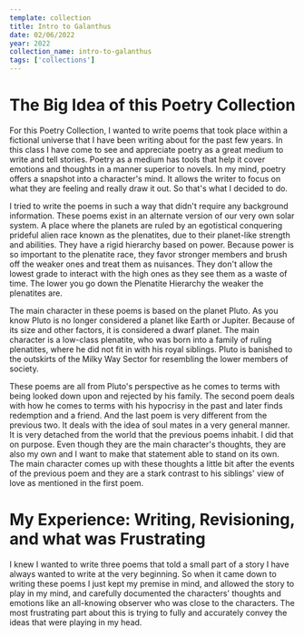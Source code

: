 ```yaml
---
template: collection
title: Intro to Galanthus
date: 02/06/2022
year: 2022
collection_name: intro-to-galanthus
tags: ['collections']
---
```


# The Big Idea of this Poetry Collection
For this Poetry Collection, I wanted to write poems that took place within a fictional universe that I have been writing about for the past few years. In this class I have come to see and appreciate poetry as a great medium to write and tell stories. Poetry as a medium has tools that help it cover emotions and thoughts in a manner superior to novels. In my mind, poetry offers a snapshot into a character's mind. It allows the writer to focus on what they are feeling and really draw it out. So that's what I decided to do.

I tried to write the poems in such a way that didn't require any background information. These poems exist in an alternate version of our very own solar system. A place where the planets are ruled by an egotistical conquering prideful alien race known as the plenatites, due to their planet-like strength and abilities. They have a rigid hierarchy based on power. Because power is so important to the plenatite race, they favor stronger members and brush off the weaker ones and treat them as nuisances. They don't allow the lowest grade to interact with the high ones as they see them as a waste of time. The lower you go down the Plenatite Hierarchy the weaker the plenatites are.

The main character in these poems is based on the planet Pluto. As you know Pluto is no longer considered a planet like Earth or Jupiter. Because of its size and other factors, it is considered a dwarf planet. The main character is a low-class plenatite, who was born into a family of ruling plenatites, where he did not fit in with his royal siblings. Pluto is banished to the outskirts of the Milky Way Sector for resembling the lower members of society.

These poems are all from Pluto's perspective as he comes to terms with being looked down upon and rejected by his family. The second poem deals with how he comes to terms with his hypocrisy in the past and later finds redemption and a friend. And the last poem is very different from the previous two. It deals with the idea of soul mates in a very general manner. It is very detached from the world that the previous poems inhabit. I did that on purpose. Even though they are the main character's thoughts, they are also my own and I want to make that statement able to stand on its own. The main character comes up with these thoughts a little bit after the events of the previous poem and they are a stark contrast to his siblings' view of love as mentioned in the first poem.

# My Experience: Writing, Revisioning, and what was Frustrating
I knew I wanted to write three poems that told a small part of a story I have always wanted to write at the very beginning. So when it came down to writing these poems I just kept my premise in mind, and allowed the story to play in my mind, and carefully documented the characters' thoughts and emotions like an all-knowing observer who was close to the characters. The most frustrating part about this is trying to fully and accurately convey the ideas that were playing in my head.